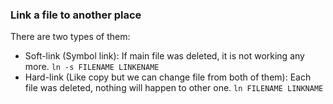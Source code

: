 ### Link a file to another place
There are two types of them:
* Soft-link (Symbol link): If main file was deleted, it is not working any more. 
     ``ln -s FILENAME LINKENAME``
* Hard-link (Like copy but we can change file from both of them): Each file was deleted, nothing will happen to other one.
      ``ln FILENAME LINKNAME``
    